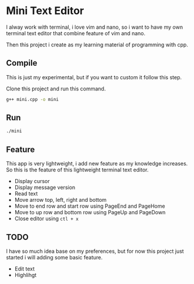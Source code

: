 # Mini Text Editor

I alway work with terminal, i love vim and nano, so i want to have my own terminal text editor that combine feature of vim and nano.

Then this project i create as my learning material of programming with cpp.

## Compile

This is just my experimental, but if you want to custom it follow this step.

Clone this project and run this command.
```bash
g++ mini.cpp -o mini
```

## Run

```bash
./mini
```

## Feature

This app is very lightweight, i add new feature as my knowledge increases. So this is the feature of this lightweight terminal text editor.

- Display cursor
- Display message version
- Read text
- Move arrow top, left, right and bottom
- Move to end row and start row using PageEnd and PageHome
- Move to up row and bottom row using PageUp and PageDown
- Close editor using `ctl + x`

## TODO

I have so much idea base on my preferences, but for now this project just started i will adding some basic feature.

- Edit text
- Highlihgt
